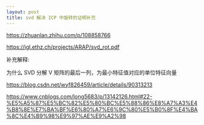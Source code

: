 ```yaml
---
layout: post
title: svd 解决 ICP 中旋转的证明补充
---
```


https://zhuanlan.zhihu.com/p/108858766

https://igl.ethz.ch/projects/ARAP/svd_rot.pdf

补充解释:

为什么 SVD 分解 V 矩阵的最后一列，为最小特征值对应的单位特征向量

https://blog.csdn.net/wyf826459/article/details/90313213

https://www.cnblogs.com/long5683/p/13142126.html#22-%E5%A5%87%E5%BC%82%E5%80%BC%E5%88%86%E8%A7%A3%E4%B8%8E%E7%BA%BF%E6%80%A7%E6%9C%80%E5%B0%8F%E4%BA%8C%E4%B9%98%E9%97%AE%E9%A2%98
